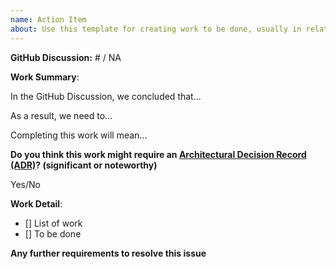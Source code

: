 ```yaml
---
name: Action Item
about: Use this template for creating work to be done, usually in relation to a GitHub Discussion
---
```


**GitHub Discussion:** # / NA

**Work Summary**:
<!-- These are some suggestions to get you started, but feel free to write your own from scratch -->
In the GitHub Discussion, we concluded that...

As a result, we need to...

Completing this work will mean...

**Do you think this work might require an [Architectural Decision Record (ADR)](https://github.com/json-schema-org/community/blob/main/CONTRIBUTING.md#key-architectural-decisions)? (significant or noteworthy)**

Yes/No

**Work Detail**:
<!-- Each item in this list may be a single Pull Request or a single PR may cover multiple  -->
- [] List of work
- [] To be done

**Any further requirements to resolve this issue**
